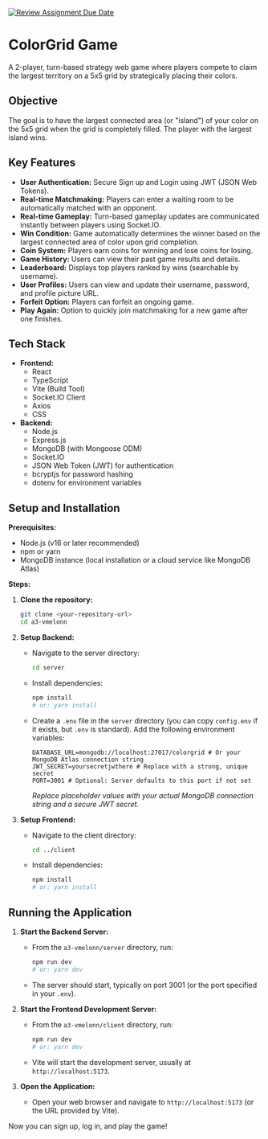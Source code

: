 [![Review Assignment Due Date](https://classroom.github.com/assets/deadline-readme-button-22041afd0340ce965d47ae6ef1cefeee28c7c493a6346c4f15d667ab976d596c.svg)](https://classroom.github.com/a/vPvNQaEo)

# ColorGrid Game

A 2-player, turn-based strategy web game where players compete to claim the largest territory on a 5x5 grid by strategically placing their colors.

## Objective

The goal is to have the largest connected area (or "island") of your color on the 5x5 grid when the grid is completely filled. The player with the largest island wins.

## Key Features

*   **User Authentication:** Secure Sign up and Login using JWT (JSON Web Tokens).
*   **Real-time Matchmaking:** Players can enter a waiting room to be automatically matched with an opponent.
*   **Real-time Gameplay:** Turn-based gameplay updates are communicated instantly between players using Socket.IO.
*   **Win Condition:** Game automatically determines the winner based on the largest connected area of color upon grid completion.
*   **Coin System:** Players earn coins for winning and lose coins for losing.
*   **Game History:** Users can view their past game results and details.
*   **Leaderboard:** Displays top players ranked by wins (searchable by username).
*   **User Profiles:** Users can view and update their username, password, and profile picture URL.
*   **Forfeit Option:** Players can forfeit an ongoing game.
*   **Play Again:** Option to quickly join matchmaking for a new game after one finishes.

## Tech Stack

*   **Frontend:**
    *   React
    *   TypeScript
    *   Vite (Build Tool)
    *   Socket.IO Client
    *   Axios
    *   CSS
*   **Backend:**
    *   Node.js
    *   Express.js
    *   MongoDB (with Mongoose ODM)
    *   Socket.IO
    *   JSON Web Token (JWT) for authentication
    *   bcryptjs for password hashing
    *   dotenv for environment variables

## Setup and Installation

**Prerequisites:**

*   Node.js (v16 or later recommended)
*   npm or yarn
*   MongoDB instance (local installation or a cloud service like MongoDB Atlas)

**Steps:**

1.  **Clone the repository:**
    ```bash
    git clone <your-repository-url>
    cd a3-vmelonn
    ```

2.  **Setup Backend:**
    *   Navigate to the server directory:
        ```bash
        cd server
        ```
    *   Install dependencies:
        ```bash
        npm install
        # or: yarn install
        ```
    *   Create a `.env` file in the `server` directory (you can copy `config.env` if it exists, but `.env` is standard). Add the following environment variables:
        ```dotenv
        DATABASE_URL=mongodb://localhost:27017/colorgrid # Or your MongoDB Atlas connection string
        JWT_SECRET=yoursecretjwthere # Replace with a strong, unique secret
        PORT=3001 # Optional: Server defaults to this port if not set
        ```
        *Replace placeholder values with your actual MongoDB connection string and a secure JWT secret.* 

3.  **Setup Frontend:**
    *   Navigate to the client directory:
        ```bash
        cd ../client
        ```
    *   Install dependencies:
        ```bash
        npm install
        # or: yarn install
        ```

## Running the Application

1.  **Start the Backend Server:**
    *   From the `a3-vmelonn/server` directory, run:
        ```bash
        npm run dev
        # or: yarn dev
        ```
    *   The server should start, typically on port 3001 (or the port specified in your `.env`).

2.  **Start the Frontend Development Server:**
    *   From the `a3-vmelonn/client` directory, run:
        ```bash
        npm run dev
        # or: yarn dev
        ```
    *   Vite will start the development server, usually at `http://localhost:5173`.

3.  **Open the Application:**
    *   Open your web browser and navigate to `http://localhost:5173` (or the URL provided by Vite).

Now you can sign up, log in, and play the game!
